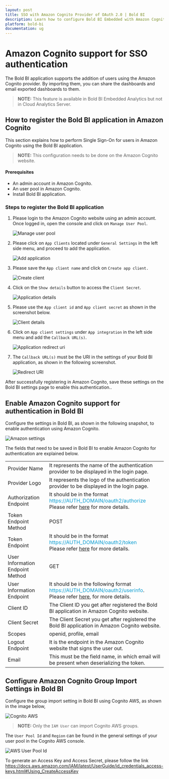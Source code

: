 ```yaml
---
layout: post
title: SSO with Amazon Cognito Provider of OAuth 2.0 | Bold BI
description: Learn how to configure Bold BI Embedded with Amazon Cognito identity provider for Single Sign-on authentication using OAuth 2.0.
platform: bold-bi
documentation: ug
---
```


# Amazon Cognito support for SSO authentication

The Bold BI application supports the addition of users using the Amazon Cognito provider. By importing them, you can share the dashboards and email exported dashboards to them.

> **NOTE:** This feature is available in Bold BI Embedded Analytics but not in Cloud Analytics Server.

## How to register the Bold BI application in Amazon Cognito

This section explains how to perform Single Sign-On for users in Amazon Cognito using the Bold BI application.

> **NOTE:**  This configuration needs to be done on the Amazon Cognito website.

#### Prerequisites

* An admin account in Amazon Cognito.
* An user pool in Amazon Cognito.
* Install Bold BI application.

### Steps to register the Bold BI application

1. Please login to the Amazon Cognito website using an admin account. Once logged in, open the console and click on `Manage User Pool`.

    ![Manage user pool](/static/assets/site-administration/oauth-support/images/amazon-user-pool.png)

2. Please click on `App Clients` located under `General Settings` in the left side menu, and proceed to add the application.

    ![Add application](/static/assets/site-administration/oauth-support/images/amazonaddapp.png)

3. Please save the `App client name` and click on `Create app client.`

    ![Create client](/static/assets/site-administration/oauth-support/images/amazonapp.png)

4. Click on the `Show details` button to access the `Client Secret`.

    ![Application details](/static/assets/site-administration/oauth-support/images/checkamazoncredential.png)

5. Please use the `App client id` and `App client secret` as shown in the screenshot below.

    ![Client details](/static/assets/site-administration/oauth-support/images/amazonclientcredential.png)

6. Click on `App client settings` under `App integration` in the left side menu and add the `Callback URL(s)`.

    ![Application redirect uri](/static/assets/site-administration/oauth-support/images/amazonredirecturi.png)

7. The `Callback URL(s)` must be the URI in the settings of your Bold BI application, as shown in the following screenshot.

    ![Redirect URI](/static/assets/site-administration/oauth-support/images/redirecturi.png)

After successfully registering in Amazon Cognito, save these settings on the Bold BI settings page to enable this authentication..

## Enable Amazon Cognito support for authentication in Bold BI

Configure the settings in Bold BI, as shown in the following snapshot, to enable authentication using Amazon Cognito.

![Amazon settings](/static/assets/site-administration/oauth-support/images/amazon-sample-value.png)

The fields that need to be saved in Bold BI to enable Amazon Cognito for authentication are explained below.

<table>

<tr>
<td>Provider Name</td>
<td>It represents the name of the authentication provider to be displayed in the login page.</td>
</tr>

<tr>
<td>Provider Logo</td>
<td>It represents the logo of the authentication provider to be displayed in the login page.</td>
</tr>

<tr>
<td>Authorization Endpoint</td>
<td>It should be in the format <span style="color:#0c9dd1">https://AUTH_DOMAIN/oauth2/authorize</span> <br>Please refer <a href="https://aws.amazon.com/blogs/mobile/understanding-amazon-cognito-user-pool-oauth-2-0-grants/">here</a> for more details.</td>
</tr>

<tr>
<td>Token Endpoint Method</td>
<td>POST</td>
</tr>

<tr>
<td>Token Endpoint</td>
<td>It should be in the format <span style="color:#0c9dd1">https://AUTH_DOMAIN/oauth2/token</span> <br>Please refer <a href="https://aws.amazon.com/blogs/mobile/understanding-amazon-cognito-user-pool-oauth-2-0-grants/">here</a> for more details.</td>
</tr>

<tr>
<td>User Information Endpoint Method</td>
<td>GET</td>
</tr>

<tr>
<td>User Information Endpoint</td>
<td>It should be in the following format <span style="color:#0c9dd1">https://AUTH_DOMAIN/oauth2/userinfo</span>. Please refer <a href="https://docs.aws.amazon.com/cognito/latest/developerguide/userinfo-endpoint.html">here</a>, for more details.</td>
</tr>

<tr>
<td>Client ID</td>
<td>The Client ID you get after registered the Bold BI application in Amazon Cognito website.</td>
</tr>

<tr>
<td>Client Secret</td>
<td>The Client Secret you get after registered the Bold BI application in Amazon Cognito website.</td>
</tr>

<tr>
<td>Scopes</td>
<td>openid, profile, email</td>
</tr>

<tr>
<td>Logout Endpoint</td>
<td>It is the endpoint in the Amazon Cognito website that signs the user out.</td>
</tr>

<tr>
<td>Email</td>
<td>This must be the field name, in which email will be present when deserializing the token.</td>
</tr>

</table>

## Configure Amazon Cognito Group Import Settings in Bold BI

Configure the group import setting in Bold BI using Cognito AWS, as shown in the image below,

![Cognito AWS](/static/assets/site-administration/oauth-support/images/AWS-group.png)

> **NOTE:**  Only the `IAM User` can import Cognito AWS groups.

The `User Pool Id` and `Region` can be found in the general settings of your user pool in the Cognito AWS console.

![AWS User Pool Id](/static/assets/site-administration/oauth-support/images/AWS-userpool.png)

To generate an Access Key and Access Secret, please follow the link https://docs.aws.amazon.com/IAM/latest/UserGuide/id_credentials_access-keys.html#Using_CreateAccessKey